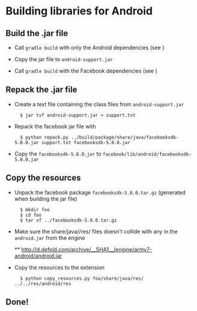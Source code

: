 # Building libraries for Android

## Build the .jar file

* Call `gradle build` with only the Android dependencies (see [](build.gradle))

* Copy the jar file to `android-support.jar`

* Call `gradle build` with the Facebook dependencies (see [](build.gradle))

## Repack the .jar file

* Create a text file containing the class files from `android-support.jar`

		$ jar tvf android-support.jar > support.txt

* Repack the facebook jar file with

		$ python repack.py ../build/package/share/java/facebooksdk-5.0.0.jar support.txt facebooksdk-5.0.0.jar

* Copy the `facebooksdk-5.0.0.jar` to `facebook/lib/android/facebooksdk-5.0.0.jar`

## Copy the resources

* Unpack the facebook package `facebooksdk-5.0.0.tar.gz` (generated when building the jar file)

		$ mkdir foo
		$ cd foo
		$ tar xf ../facebooksdk-5.0.0.tar.gz

* Make sure the share/java/<dependency>/res/ files doesn't collide with any in the `android.jar` from the engine

	** http://d.defold.com/archive/__SHA1__/engine/armv7-android/android.jar

* Copy the resources to the extension

		$ python copy_resources.py foo/share/java/res/ ../../res/android/res

## Done!


